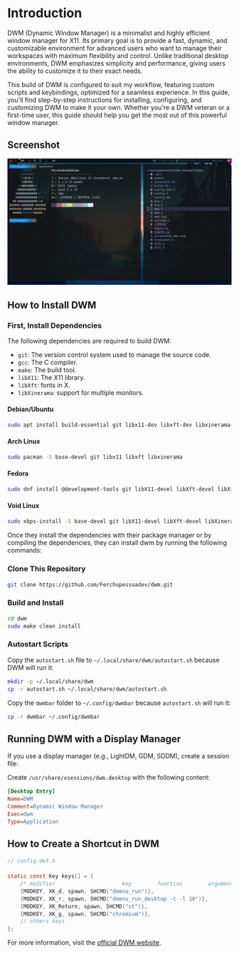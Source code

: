 # Introduction
DWM (Dynamic Window Manager) is a minimalist and highly efficient window manager for X11. Its primary goal is to provide a fast, dynamic, and customizable environment for advanced users who want to manage their workspaces with maximum flexibility and control. Unlike traditional desktop environments, DWM emphasizes simplicity and performance, giving users the ability to customize it to their exact needs.

This build of DWM is configured to suit my workflow, featuring custom scripts and keybindings, optimized for a seamless experience. In this guide, you'll find step-by-step instructions for installing, configuring, and customizing DWM to make it your own. Whether you're a DWM veteran or a first-time user, this guide should help you get the most out of this powerful window manager.

## Screenshot
![build of DWM](./screenshot_dwm.png)

## How to Install DWM

### First, Install Dependencies

The following dependencies are required to build DWM:

- `git`: The version control system used to manage the source code.
- `gcc`: The C compiler.
- `make`: The build tool.
- `libX11`: The X11 library.
- `libXft`: fonts in X.
- `libXinerama`: support for multiple monitors.

#### Debian/Ubuntu
```bash
sudo apt install build-essential git libx11-dev libxft-dev libxinerama-dev
```

#### Arch Linux
```bash
sudo pacman -S base-devel git libx11 libxft libxinerama
```

#### Fedora
```bash
sudo dnf install @development-tools git libX11-devel libXft-devel libXinerama-devel
```

#### Void Linux
```bash
sudo xbps-install -S base-devel git libX11-devel libXft-devel libXinerama-devel
```

Once they install the dependencies with their package manager or by compiling the dependencies, they can install dwm by running the following commands:

### Clone This Repository
```bash
git clone https://github.com/Ferchupessoadev/dwm.git
```

### Build and Install
```bash
cd dwm
sudo make clean install
```

### Autostart Scripts
Copy the `autostart.sh` file to `~/.local/share/dwm/autostart.sh` because DWM will run it:
```bash
mkdir -p ~/.local/share/dwm
cp -r autostart.sh ~/.local/share/dwm/autostart.sh
```

Copy the `dwmbar` folder to `~/.config/dwmbar` because `autostart.sh` will run it:
```bash
cp -r dwmbar ~/.config/dwmbar
```

## Running DWM with a Display Manager
If you use a display manager (e.g., LightDM, GDM, SDDM), create a session file:

Create `/usr/share/xsessions/dwm.desktop` with the following content:
```ini
[Desktop Entry]
Name=DWM
Comment=Dynamic Window Manager
Exec=dwm
Type=Application
```

## How to Create a Shortcut in DWM
```C
// config.def.h

static const Key keys[] = {
    /* modifier                     key        function        argument */
    {MODKEY, XK_d, spawn, SHCMD("dmenu_run")},
    {MODKEY, XK_r, spawn, SHCMD("dmenu_run_desktop -c -l 10")},
    {MODKEY, XK_Return, spawn, SHCMD("st")},
    {MODKEY, XK_g, spawn, SHCMD("chromium")},
    // others keys
};
```

For more information, visit the [official DWM website](https://dwm.suckless.org/).
